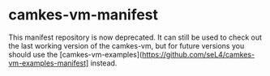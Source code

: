 camkes-vm-manifest
==================

This manifest repository is now deprecated. It can still be used to check out the last
working version of the camkes-vm, but for future versions you should use the
[camkes-vm-examples](https://github.com/seL4/camkes-vm-examples-manifest] instead.
